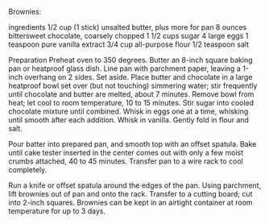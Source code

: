 
Brownies:




ingredients 
    1/2 cup (1 stick) unsalted butter, plus more for pan
    8 ounces bittersweet chocolate, coarsely chopped
    1 1/2 cups sugar
    4 large eggs
    1 teaspoon pure vanilla extract
    3/4 cup all-purpose flour
    1/2 teaspoon salt


Preparation 
Preheat oven to 350 degrees. Butter an 8-inch square baking pan or heatproof glass dish. Line pan with parchment paper, leaving a 1-inch overhang on 2 sides. Set aside. Place butter and chocolate in a large heatproof bowl set over (but not touching) simmering water; stir frequently until chocolate and butter are melted, about 7 minutes. Remove bowl from heat; let cool to room temperature, 10 to 15 minutes.
Stir sugar into cooled chocolate mixture until combined. Whisk in eggs one at a time, whisking until smooth after each addition. Whisk in vanilla. Gently fold in flour and salt.

Pour batter into prepared pan, and smooth top with an offset spatula. Bake until cake tester inserted in the center comes out with only a few moist crumbs attached, 40 to 45 minutes. Transfer pan to a wire rack to cool completely.

Run a knife or offset spatula around the edges of the pan. Using parchment, lift brownies out of pan and onto the rack. Transfer to a cutting board; cut into 2-inch squares. Brownies can be kept in an airtight container at room temperature for up to 3 days.

